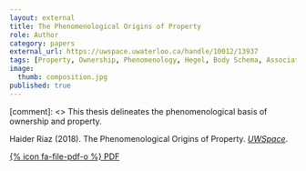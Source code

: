 ```yaml
---
layout: external
title: The Phenomenological Origins of Property
role: Author
category: papers
external_url: https://uwspace.uwaterloo.ca/handle/10012/13937
tags: [Property, Ownership, Phenomenology, Hegel, Body Schema, Associative Psychology, Minimal Self]
image:
  thumb: composition.jpg
published: true
---
```


[comment]: <> This thesis delineates the phenomenological basis of ownership and property.

Haider Riaz (2018). The Phenomenological Origins of Property. *[UWSpace](https://uwspace.uwaterloo.ca/)*. 

[{% icon fa-file-pdf-o %} PDF](/papers/Property_Thesis.pdf)
